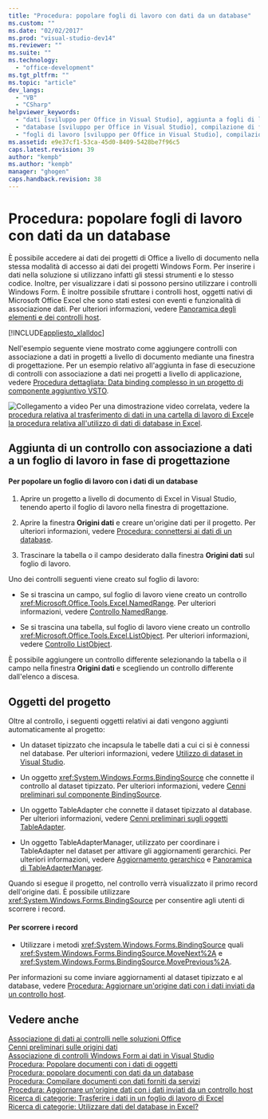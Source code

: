 ```yaml
---
title: "Procedura: popolare fogli di lavoro con dati da un database"
ms.custom: ""
ms.date: "02/02/2017"
ms.prod: "visual-studio-dev14"
ms.reviewer: ""
ms.suite: ""
ms.technology: 
  - "office-development"
ms.tgt_pltfrm: ""
ms.topic: "article"
dev_langs: 
  - "VB"
  - "CSharp"
helpviewer_keywords: 
  - "dati [sviluppo per Office in Visual Studio], aggiunta a fogli di lavoro"
  - "database [sviluppo per Office in Visual Studio], compilazione di fogli di lavoro"
  - "fogli di lavoro [sviluppo per Office in Visual Studio], compilazione"
ms.assetid: e9e37cf1-53ca-45d0-8409-5428be7f96c5
caps.latest.revision: 39
author: "kempb"
ms.author: "kempb"
manager: "ghogen"
caps.handback.revision: 38
---
```

# Procedura: popolare fogli di lavoro con dati da un database
  È possibile accedere ai dati dei progetti di Office a livello di documento nella stessa modalità di accesso ai dati dei progetti Windows Form.  Per inserire i dati nella soluzione si utilizzano infatti gli stessi strumenti e lo stesso codice. Inoltre, per visualizzare i dati si possono persino utilizzare i controlli Windows Form.  È inoltre possibile sfruttare i controlli host, oggetti nativi di Microsoft Office Excel che sono stati estesi con eventi e funzionalità di associazione dati.  Per ulteriori informazioni, vedere [Panoramica degli elementi e dei controlli host](../vsto/host-items-and-host-controls-overview.md).  
  
 [!INCLUDE[appliesto_xlalldoc](../vsto/includes/appliesto-xlalldoc-md.md)]  
  
 Nell'esempio seguente viene mostrato come aggiungere controlli con associazione a dati in progetti a livello di documento mediante una finestra di progettazione.  Per un esempio relativo all'aggiunta in fase di esecuzione di controlli con associazione a dati nei progetti a livello di applicazione, vedere [Procedura dettagliata: Data binding complesso in un progetto di componente aggiuntivo VSTO](../vsto/walkthrough-complex-data-binding-in-vsto-add-in-project.md).  
  
 ![Collegamento a video](~/docs/data-tools/media/playvideo.gif "Collegamento a video") Per una dimostrazione video correlata, vedere la [procedura relativa al trasferimento di dati in una cartella di lavoro di Excel](http://go.microsoft.com/fwlink/?LinkID=130277)e [la procedura relativa all'utilizzo di dati di database in Excel](http://go.microsoft.com/fwlink/?LinkID=130287).  
  
## Aggiunta di un controllo con associazione a dati a un foglio di lavoro in fase di progettazione  
  
#### Per popolare un foglio di lavoro con i dati di un database  
  
1.  Aprire un progetto a livello di documento di Excel in Visual Studio, tenendo aperto il foglio di lavoro nella finestra di progettazione.  
  
2.  Aprire la finestra **Origini dati** e creare un'origine dati per il progetto.  Per ulteriori informazioni, vedere [Procedura: connettersi ai dati di un database](~/data-tools/how-to-connect-to-data-in-a-database.md).  
  
3.  Trascinare la tabella o il campo desiderato dalla finestra **Origini dati** sul foglio di lavoro.  
  
 Uno dei controlli seguenti viene creato sul foglio di lavoro:  
  
-   Se si trascina un campo, sul foglio di lavoro viene creato un controllo <xref:Microsoft.Office.Tools.Excel.NamedRange>.  Per ulteriori informazioni, vedere [Controllo NamedRange](../vsto/namedrange-control.md).  
  
-   Se si trascina una tabella, sul foglio di lavoro viene creato un controllo <xref:Microsoft.Office.Tools.Excel.ListObject>.  Per ulteriori informazioni, vedere [Controllo ListObject](../vsto/listobject-control.md).  
  
 È possibile aggiungere un controllo differente selezionando la tabella o il campo nella finestra **Origini dati** e scegliendo un controllo differente dall'elenco a discesa.  
  
## Oggetti del progetto  
 Oltre al controllo, i seguenti oggetti relativi ai dati vengono aggiunti automaticamente al progetto:  
  
-   Un dataset tipizzato che incapsula le tabelle dati a cui ci si è connessi nel database.  Per ulteriori informazioni, vedere [Utilizzo di dataset in Visual Studio](../data-tools/dataset-tools-in-visual-studio.md).  
  
-   Un oggetto <xref:System.Windows.Forms.BindingSource> che connette il controllo al dataset tipizzato.  Per ulteriori informazioni, vedere [Cenni preliminari sul componente BindingSource](http://msdn.microsoft.com/library/be838caf-fcb0-4b68-827f-58b2c04b747f).  
  
-   Un oggetto TableAdapter che connette il dataset tipizzato al database.  Per ulteriori informazioni, vedere [Cenni preliminari sugli oggetti TableAdapter](/visual-studio/data-tools/tableadapter-overview).  
  
-   Un oggetto TableAdapterManager, utilizzato per coordinare i TableAdapter nel dataset per attivare gli aggiornamenti gerarchici.  Per ulteriori informazioni, vedere [Aggiornamento gerarchico](../data-tools/hierarchical-update.md) e [Panoramica di TableAdapterManager](http://msdn.microsoft.com/library/33076d42-6b41-491a-ac11-6c6339aea650).  
  
 Quando si esegue il progetto, nel controllo verrà visualizzato il primo record dell'origine dati.  È possibile utilizzare <xref:System.Windows.Forms.BindingSource> per consentire agli utenti di scorrere i record.  
  
#### Per scorrere i record  
  
-   Utilizzare i metodi <xref:System.Windows.Forms.BindingSource> quali <xref:System.Windows.Forms.BindingSource.MoveNext%2A> e <xref:System.Windows.Forms.BindingSource.MovePrevious%2A>.  
  
 Per informazioni su come inviare aggiornamenti al dataset tipizzato e al database, vedere [Procedura: Aggiornare un'origine dati con i dati inviati da un controllo host](../vsto/how-to-update-a-data-source-with-data-from-a-host-control.md).  
  
## Vedere anche  
 [Associazione di dati ai controlli nelle soluzioni Office](../vsto/binding-data-to-controls-in-office-solutions.md)   
 [Cenni preliminari sulle origini dati](../data-tools/add-new-data-sources.md)   
 [Associazione di controlli Windows Form ai dati in Visual Studio](../Topic/Binding%20Windows%20Forms%20controls%20to%20data%20in%20Visual%20Studio.md)   
 [Procedura: Popolare documenti con i dati di oggetti](../vsto/how-to-populate-documents-with-data-from-objects.md)   
 [Procedura: popolare documenti con dati da un database](../vsto/how-to-populate-documents-with-data-from-a-database.md)   
 [Procedura: Compilare documenti con dati forniti da servizi](../vsto/how-to-populate-documents-with-data-from-services.md)   
 [Procedura: Aggiornare un'origine dati con i dati inviati da un controllo host](../vsto/how-to-update-a-data-source-with-data-from-a-host-control.md)   
 [Ricerca di categorie: Trasferire i dati in un foglio di lavoro di Excel](http://go.microsoft.com/fwlink/?LinkID=130277)   
 [Ricerca di categorie: Utilizzare dati del database in Excel?](http://go.microsoft.com/fwlink/?LinkID=130287)  
  
  